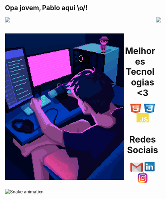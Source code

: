 ## Opa jovem, Pablo aqui \o/!

<div>
  
  <img  height="180em" src="https://github-readme-stats.vercel.app/api?username=Lirovsky&show_icons=true&theme=neon&include_all_commits=true&count_private=true"/>
  <img align="right" height="180em" src="https://github-readme-stats.vercel.app/api/top-langs/?username=Lirovsky&layout=compact&langs_count=16&theme=neon"/>
</div>
<br>

<div  align="center"> 
  <div style="display: inline_block"><br>
    <img align="left" height="475" alt="coding-time" src="programador.gif">
    <h1 align="center">Melhores Tecnologias <3</h1>
    <img align="center" height="30" width="40" alt="html-icon" src="https://raw.githubusercontent.com/devicons/devicon/master/icons/html5/html5-original.svg">
    <img align="center" height="30" width="40" alt="css-icon" src="https://raw.githubusercontent.com/devicons/devicon/master/icons/css3/css3-original.svg">
    <img align="center" height="30" width="40" alt="js-icon"  src="https://raw.githubusercontent.com/devicons/devicon/master/icons/javascript/javascript-plain.svg">
   </div>
    
  
  <h1 align="center">Redes Sociais</h1>
    <a href = "mailto: pablolangerprofissional@gmail.com">
      <img width="40" src="gmail.png">
    </a>
    <a href = "https://www.linkedin.com/in/pablo-langer-6300802a1">
      <img width="35" src="linkedin.png">
    </a>
    <a href = "https://www.instagram.com/lirovsky/">
      <img width="35" src="instagram.png">
    </a>
</div>
  
![Snake animation](https://github.com/Lirovsky/Lirovsky/blob/output/github-contribution-grid-snake.svg)

